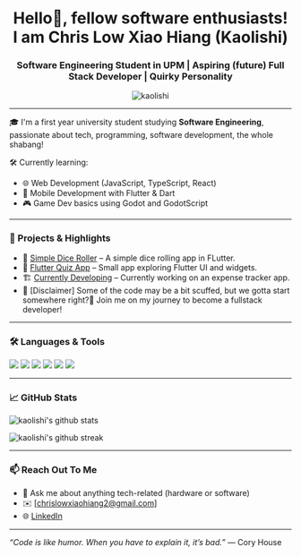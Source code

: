 <h1 align="center">Hello👋, fellow software enthusiasts! I am Chris Low Xiao Hiang (Kaolishi)</h1>
<h3 align="center">Software Engineering Student in UPM | Aspiring (future) Full Stack Developer | Quirky Personality </h3>

<p align="center">
  <img src="https://komarev.com/ghpvc/?username=kaolishi&label=Profile%20views&color=0e75b6&style=flat" alt="kaolishi" />
</p>

---

🎓 I'm a first year university student studying **Software Engineering**, passionate about tech, programming, software development, the whole shabang!

🛠️ Currently learning:
- 🌐 Web Development (JavaScript, TypeScript, React)
- 📱 Mobile Development with Flutter & Dart
- 🎮 Game Dev basics using Godot and GodotScript

---

### 🚀 Projects & Highlights

- 🔧 [Simple Dice Roller](https://github.com/Kaolishi/dice_roller_flutter) – A simple dice rolling app in FLutter.
- 📱 [Flutter Quiz App](https://github.com/Kaolishi/quiz_app) – Small app exploring Flutter UI and widgets.
- 🏗️ [Currently Developing](https://github.com/Kaolishi/expense_tracker_app) – Currently working on an expense tracker app.
- 💬 [Disclaimer] Some of the code may be a bit scuffed, but we gotta start somewhere right?🤡 Join me on my journey to become a fullstack developer!

---

### 🛠️ Languages & Tools

<p align="left">
  <img src="https://img.shields.io/badge/Dart-0175C2?style=for-the-badge&logo=dart&logoColor=white"/>
  <img src="https://img.shields.io/badge/Flutter-02569B?style=for-the-badge&logo=flutter&logoColor=white"/>
  <img src="https://img.shields.io/badge/Java-ED8B00?style=for-the-badge&logo=java&logoColor=white"/>
  <img src="https://img.shields.io/badge/JavaScript-F7DF1E?style=for-the-badge&logo=javascript&logoColor=black"/>
  <img src="https://img.shields.io/badge/Git-F05032?style=for-the-badge&logo=git&logoColor=white"/>
  <img src="https://img.shields.io/badge/GitHub-181717?style=for-the-badge&logo=github&logoColor=white"/>
</p>

---

### 📈 GitHub Stats

<p align="left">
  <img src="https://github-readme-stats.vercel.app/api?username=kaolishi&show_icons=true&theme=radical" alt="kaolishi's github stats"/>
</p>

<p align="left">
  <img src="https://github-readme-streak-stats.herokuapp.com/?user=kaolishi&theme=radical" alt="kaolishi's github streak"/>
</p>

---

### 📫 Reach Out To Me

- 💬 Ask me about anything tech-related (hardware or software)
- ✉️ [chrislowxiaohiang2@gmail.com] 
- 🌐 [LinkedIn](https://www.linkedin.com/in/zip-me-up-896513302/)

---

*“Code is like humor. When you have to explain it, it’s bad.”* — Cory House


<!--
**Kaolishi/Kaolishi** is a ✨ _special_ ✨ repository because its `README.md` (this file) appears on your GitHub profile.

Here are some ideas to get you started:

- 🔭 I’m currently working on ...
- 🌱 I’m currently learning ...
- 👯 I’m looking to collaborate on ...
- 🤔 I’m looking for help with ...
- 💬 Ask me about ...
- 📫 How to reach me: ...
- 😄 Pronouns: ...
- ⚡ Fun fact: ...
-->
